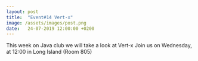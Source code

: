 ```yaml
---
layout: post
title:  "Event#14 Vert-x"
image: /assets/images/post.png
date:   24-07-2019 12:00:00 +0200
---
```

This week on Java club we will take a look at Vert-x
Join us on Wednesday, at 12:00 in Long Island (Room 805)